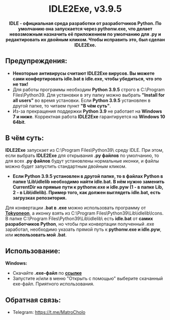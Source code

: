 <h1 align="center">IDLE2Exe, v3.9.5</h1>
<h4 align="center">IDLE - официальная среда разработки от разработчиков Python. По умолчанию она запускается через pythonw.exe, что делает невозможным назначить её приложением по умолчанию для .py и редактировать их двойным кликом. Чтобы исправить это, был сделан IDLE2Exe.</h4>

## Предупреждения:
- **Некоторые антивирусы считают IDLE2Exe вирусов. Вы можете сами конфертировать idle.bat в idle.exe, чтобы убедиться, что это не так!**
- Для работы программы необходим **Python 3.9.5** строго в C:\Program Files\Python39. Для установки в эту папку можно выбрать **"Install for all users"** во время установки.
Если **Python 3.9.5** установлен в другой папке, то читаем пункт **"В чём суть"**.
- Из-за прекращения поддержки **Python 3.9** не работает на **Windows 7 и ниже**. Корректная работа **IDLE2Exe** гарантируется на **Windows 10 64bit**.
## В чём суть: 

**IDLE2Exe** запускает из C:\Program Files\Python39\ среду IDLE. При этом, если выбрать **IDLE2Exe** для открывания **.py файлов** по умолчанию, то для всех **.py файлов** будут установлены нормальные иконки, и файлы можно будет запустить стандартным двойным кликом.

- **Если Python 3.9.5 установлен в другой папке, то в файлах Python в папке \Lib\idlelib необходимо найти idle.bat. В нём нужно заменить CurrentDir на прямые пути к pythonw.exe и idle.pyw (1 - в папке Lib, 2 - в Lib\idlelib). Пример того, как должен выглядеть idle.bat, есть загрузках репозитория.**

Для конвертации **.bat в .exe** можно использовать программу от **[Tokyoneon](https://github.com/tokyoneon/B2E)**, а иконку взять из C:\Program Files\Python39\Lib\idlelib\Icons. В папке C:\Program Files\Python39\Lib\idlelib\ есть **idle.bat** от **самих разработчиков Python**, но чтобы при конвертации полученный .exe заработал, необходимо указать прямой путь к **pythonw.exe и idle.pyw**, или **использовать мой .bat**.

## Использование:
**Windows:**
- Скачайте **.exe-файл** по **[ссылке](https://github.com/MatroCholo/exeidle/releases)**
- Запустите и/или в меню "Открыть с помощью" выберите скачанный exe-файл. Приятного использования.

## Обратная связь:
- Telegram: https://t.me/MatroCholo
